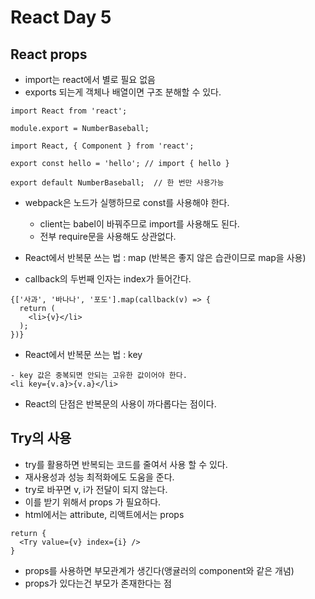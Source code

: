 # React Day 5
## React props
- import는 react에서 별로 필요 없음
- exports 되는게 객체나 배열이면 구조 분해할 수 있다.
```
import React from 'react';

module.export = NumberBaseball;
```

```
import React, { Component } from 'react';

export const hello = 'hello'; // import { hello }

export default NumberBaseball;  // 한 번만 사용가능
```

- webpack은 노드가 실행하므로 const를 사용해야 한다.
  - client는 babel이 바꿔주므로 import를 사용해도 된다.
  - 전부 require문을 사용해도 상관없다.

- React에서 반복문 쓰는 법 : map (반복은 좋지 않은 습관이므로 map을 사용)
- callback의 두번째 인자는 index가 들어간다.
```
{['사과', '바나나', '포도'].map(callback(v) => {
  return (
    <li>{v}</li>
  );
})}
```
- React에서 반복문 쓰는 법 : key
```
- key 값은 중복되면 안되는 고유한 값이어야 한다.
<li key={v.a}>{v.a}</li>
```
- React의 단점은 반복문의 사용이 까다롭다는 점이다.

## Try의 사용
- try를 활용하면 반복되는 코드를 줄여서 사용 할 수 있다.
- 재사용성과 성능 최적화에도 도움을 준다.
- try로 바꾸면 v, i가 전달이 되지 않는다.
- 이를 받기 위해서 props 가 필요하다.
- html에서는 attribute, 리액트에서는 props
```
return {
  <Try value={v} index={i} />
}
```
- props를 사용하면 부모관계가 생긴다(앵귤러의 component와 같은 개념)
- props가 있다는건 부모가 존재한다는 점